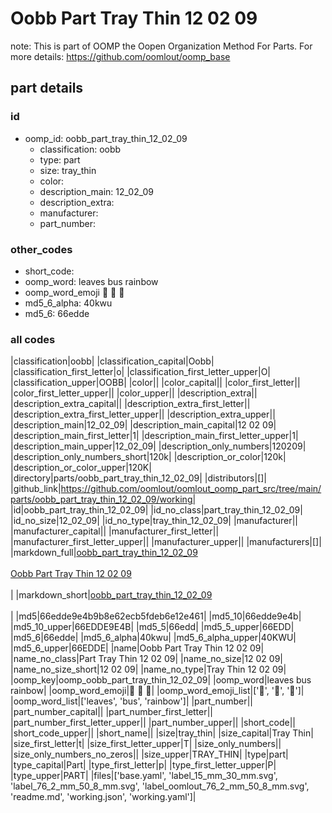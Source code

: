 # Oobb Part Tray Thin 12 02 09  

note: This is part of OOMP the Oopen Organization Method For Parts. For more details: https://github.com/oomlout/oomp_base

##  part details





### id
* oomp_id: oobb_part_tray_thin_12_02_09
  * classification: oobb
  * type: part
  * size: tray_thin
  * color: 
  * description_main: 12_02_09
  * description_extra: 
  * manufacturer: 
  * part_number: 

### other_codes
* short_code: 
* oomp_word: leaves bus rainbow
* oomp_word_emoji :leaves: :bus: :rainbow:
* md5_6_alpha: 40kwu
* md5_6: 66edde

### all codes 
|classification|oobb|
|classification_capital|Oobb|
|classification_first_letter|o|
|classification_first_letter_upper|O|
|classification_upper|OOBB|
|color||
|color_capital||
|color_first_letter||
|color_first_letter_upper||
|color_upper||
|description_extra||
|description_extra_capital||
|description_extra_first_letter||
|description_extra_first_letter_upper||
|description_extra_upper||
|description_main|12_02_09|
|description_main_capital|12 02 09|
|description_main_first_letter|1|
|description_main_first_letter_upper|1|
|description_main_upper|12_02_09|
|description_only_numbers|120209|
|description_only_numbers_short|120k|
|description_or_color|120k|
|description_or_color_upper|120K|
|directory|parts/oobb_part_tray_thin_12_02_09|
|distributors|[]|
|github_link|https://github.com/oomlout/oomlout_oomp_part_src/tree/main/parts/oobb_part_tray_thin_12_02_09/working|
|id|oobb_part_tray_thin_12_02_09|
|id_no_class|part_tray_thin_12_02_09|
|id_no_size|12_02_09|
|id_no_type|tray_thin_12_02_09|
|manufacturer||
|manufacturer_capital||
|manufacturer_first_letter||
|manufacturer_first_letter_upper||
|manufacturer_upper||
|manufacturers|[]|
|markdown_full|[oobb_part_tray_thin_12_02_09](https://github.com/oomlout/oomlout_oomp_part_src/tree/main/parts/oobb_part_tray_thin_12_02_09/working)<br>[](https://github.com/oomlout/oomlout_oomp_part_src/tree/main/parts/oobb_part_tray_thin_12_02_09/working)<br>[Oobb Part Tray Thin 12 02 09](https://github.com/oomlout/oomlout_oomp_part_src/tree/main/parts/oobb_part_tray_thin_12_02_09/working)<br><br>|
|markdown_short|[oobb_part_tray_thin_12_02_09](https://github.com/oomlout/oomlout_oomp_part_src/tree/main/parts/oobb_part_tray_thin_12_02_09/working)<br><br>|
|md5|66edde9e4b9b8e62ecb5fdeb6e12e461|
|md5_10|66edde9e4b|
|md5_10_upper|66EDDE9E4B|
|md5_5|66edd|
|md5_5_upper|66EDD|
|md5_6|66edde|
|md5_6_alpha|40kwu|
|md5_6_alpha_upper|40KWU|
|md5_6_upper|66EDDE|
|name|Oobb Part Tray Thin 12 02 09|
|name_no_class|Part Tray Thin 12 02 09|
|name_no_size|12 02 09|
|name_no_size_short|12 02 09|
|name_no_type|Tray Thin 12 02 09|
|oomp_key|oomp_oobb_part_tray_thin_12_02_09|
|oomp_word|leaves bus rainbow|
|oomp_word_emoji|:leaves: :bus: :rainbow:|
|oomp_word_emoji_list|[':leaves:', ':bus:', ':rainbow:']|
|oomp_word_list|['leaves', 'bus', 'rainbow']|
|part_number||
|part_number_capital||
|part_number_first_letter||
|part_number_first_letter_upper||
|part_number_upper||
|short_code||
|short_code_upper||
|short_name||
|size|tray_thin|
|size_capital|Tray Thin|
|size_first_letter|t|
|size_first_letter_upper|T|
|size_only_numbers||
|size_only_numbers_no_zeros||
|size_upper|TRAY_THIN|
|type|part|
|type_capital|Part|
|type_first_letter|p|
|type_first_letter_upper|P|
|type_upper|PART|
|files|['base.yaml', 'label_15_mm_30_mm.svg', 'label_76_2_mm_50_8_mm.svg', 'label_oomlout_76_2_mm_50_8_mm.svg', 'readme.md', 'working.json', 'working.yaml']|
